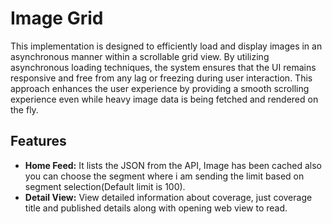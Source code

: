 # Image Grid

This implementation is designed to efficiently load and display images in an asynchronous manner within a scrollable grid view. By utilizing asynchronous loading techniques, the system ensures that the UI remains responsive and free from any lag or freezing during user interaction. This approach enhances the user experience by providing a smooth scrolling experience even while heavy image data is being fetched and rendered on the fly.

## Features

- **Home Feed:** It lists the JSON from the API, Image has been cached also you can choose the segment where i am sending the limit based on segment selection(Default limit is 100).
- **Detail View:** View detailed information about coverage, just coverage title and published details along with opening web view to read.
